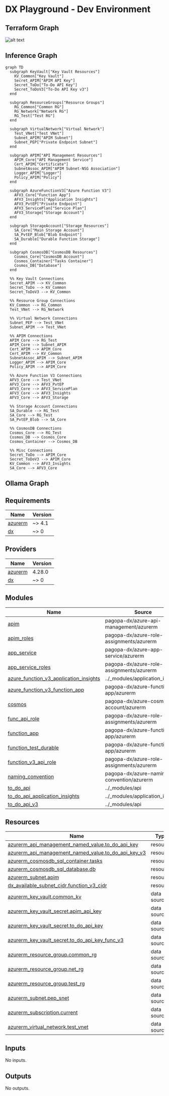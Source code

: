 # DX Playground - Dev Environment

## Terraform Graph

![alt text](./graph.png)

## Inference Graph

```mermaid
graph TD
  subgraph KeyVault["Key Vault Resources"]
    KV_Common["Key Vault"]
    Secret_APIM["APIM API Key"]
    Secret_ToDo["To-Do API Key"]
    Secret_ToDoV3["To-Do API Key v3"]
  end

  subgraph ResourceGroups["Resource Groups"]
    RG_Common["Common RG"]
    RG_Network["Network RG"]
    RG_Test["Test RG"]
  end

  subgraph VirtualNetwork["Virtual Network"]
    Test_VNet["Test VNet"]
    Subnet_APIM["APIM Subnet"]
    Subnet_PEP["Private Endpoint Subnet"]
  end

  subgraph APIM["API Management Resources"]
    APIM_Core["API Management Service"]
    Cert_APIM["Certificate"]
    SubnetAssoc_APIM["APIM Subnet-NSG Association"]
    Logger_APIM["Logger"]
    Policy_APIM["Policy"]
  end

  subgraph AzureFunctionV3["Azure Function V3"]
    AFV3_Core["Function App"]
    AFV3_Insights["Application Insights"]
    AFV3_PvtEP["Private Endpoint"]
    AFV3_ServicePlan["Service Plan"]
    AFV3_Storage["Storage Account"]
  end

  subgraph StorageAccount["Storage Resources"]
    SA_Core["Main Storage Account"]
    SA_PvtEP_Blob["Blob Endpoint"]
    SA_Durable["Durable Function Storage"]
  end

  subgraph CosmosDB["CosmosDB Resources"]
    Cosmos_Core["CosmosDB Account"]
    Cosmos_Container["Tasks Container"]
    Cosmos_DB["Database"]
  end
  
  %% Key Vault Connections
  Secret_APIM --> KV_Common
  Secret_ToDo --> KV_Common
  Secret_ToDoV3 --> KV_Common

  %% Resource Group Connections
  KV_Common --> RG_Common
  Test_VNet --> RG_Network

  %% Virtual Network Connections
  Subnet_PEP --> Test_VNet
  Subnet_APIM --> Test_VNet
  
  %% APIM Connections
  APIM_Core --> RG_Test
  APIM_Core --> Subnet_APIM
  Cert_APIM --> APIM_Core
  Cert_APIM --> KV_Common
  SubnetAssoc_APIM --> Subnet_APIM
  Logger_APIM --> APIM_Core
  Policy_APIM --> APIM_Core

  %% Azure Function V3 Connections
  AFV3_Core --> Test_VNet
  AFV3_Core --> AFV3_PvtEP
  AFV3_Core --> AFV3_ServicePlan
  AFV3_Core --> AFV3_Insights
  AFV3_Core --> AFV3_Storage

  %% Storage Account Connections
  SA_Durable --> RG_Test
  SA_Core --> RG_Test
  SA_PvtEP_Blob --> SA_Core

  %% CosmosDB Connections
  Cosmos_Core --> RG_Test
  Cosmos_DB --> Cosmos_Core
  Cosmos_Container --> Cosmos_DB
  
  %% Misc Connections
  Secret_ToDo --> APIM_Core
  Secret_ToDoV3 --> APIM_Core
  KV_Common --> AFV3_Insights
  SA_Core --> AFV3_Core
```

## Ollama Graph



<!-- BEGIN_TF_DOCS -->
## Requirements

| Name | Version |
|------|---------|
| <a name="requirement_azurerm"></a> [azurerm](#requirement\_azurerm) | ~> 4.1 |
| <a name="requirement_dx"></a> [dx](#requirement\_dx) | ~> 0 |

## Providers

| Name | Version |
|------|---------|
| <a name="provider_azurerm"></a> [azurerm](#provider\_azurerm) | 4.28.0 |
| <a name="provider_dx"></a> [dx](#provider\_dx) | ~> 0 |

## Modules

| Name | Source | Version |
|------|--------|---------|
| <a name="module_apim"></a> [apim](#module\_apim) | pagopa-dx/azure-api-management/azurerm | ~> 1 |
| <a name="module_apim_roles"></a> [apim\_roles](#module\_apim\_roles) | pagopa-dx/azure-role-assignments/azurerm | ~> 1 |
| <a name="module_app_service"></a> [app\_service](#module\_app\_service) | pagopa-dx/azure-app-service/azurerm | ~> 0 |
| <a name="module_app_service_roles"></a> [app\_service\_roles](#module\_app\_service\_roles) | pagopa-dx/azure-role-assignments/azurerm | ~> 1 |
| <a name="module_azure_function_v3_application_insights"></a> [azure\_function\_v3\_application\_insights](#module\_azure\_function\_v3\_application\_insights) | ../_modules/application_insights | n/a |
| <a name="module_azure_function_v3_function_app"></a> [azure\_function\_v3\_function\_app](#module\_azure\_function\_v3\_function\_app) | pagopa-dx/azure-function-app/azurerm | ~> 0 |
| <a name="module_cosmos"></a> [cosmos](#module\_cosmos) | pagopa-dx/azure-cosmos-account/azurerm | ~> 0 |
| <a name="module_func_api_role"></a> [func\_api\_role](#module\_func\_api\_role) | pagopa-dx/azure-role-assignments/azurerm | ~> 1 |
| <a name="module_function_app"></a> [function\_app](#module\_function\_app) | pagopa-dx/azure-function-app/azurerm | ~> 0 |
| <a name="module_function_test_durable"></a> [function\_test\_durable](#module\_function\_test\_durable) | pagopa-dx/azure-function-app/azurerm | ~> 0.2 |
| <a name="module_function_v3_api_role"></a> [function\_v3\_api\_role](#module\_function\_v3\_api\_role) | pagopa-dx/azure-role-assignments/azurerm | ~> 1 |
| <a name="module_naming_convention"></a> [naming\_convention](#module\_naming\_convention) | pagopa-dx/azure-naming-convention/azurerm | ~> 0.0 |
| <a name="module_to_do_api"></a> [to\_do\_api](#module\_to\_do\_api) | ../_modules/api | n/a |
| <a name="module_to_do_api_application_insights"></a> [to\_do\_api\_application\_insights](#module\_to\_do\_api\_application\_insights) | ../_modules/application_insights | n/a |
| <a name="module_to_do_api_v3"></a> [to\_do\_api\_v3](#module\_to\_do\_api\_v3) | ../_modules/api | n/a |

## Resources

| Name | Type |
|------|------|
| [azurerm_api_management_named_value.to_do_api_key](https://registry.terraform.io/providers/hashicorp/azurerm/latest/docs/resources/api_management_named_value) | resource |
| [azurerm_api_management_named_value.to_do_api_key_v3](https://registry.terraform.io/providers/hashicorp/azurerm/latest/docs/resources/api_management_named_value) | resource |
| [azurerm_cosmosdb_sql_container.tasks](https://registry.terraform.io/providers/hashicorp/azurerm/latest/docs/resources/cosmosdb_sql_container) | resource |
| [azurerm_cosmosdb_sql_database.db](https://registry.terraform.io/providers/hashicorp/azurerm/latest/docs/resources/cosmosdb_sql_database) | resource |
| [azurerm_subnet.apim](https://registry.terraform.io/providers/hashicorp/azurerm/latest/docs/resources/subnet) | resource |
| [dx_available_subnet_cidr.function_v3_cidr](https://registry.terraform.io/providers/pagopa-dx/azure/latest/docs/resources/available_subnet_cidr) | resource |
| [azurerm_key_vault.common_kv](https://registry.terraform.io/providers/hashicorp/azurerm/latest/docs/data-sources/key_vault) | data source |
| [azurerm_key_vault_secret.apim_api_key](https://registry.terraform.io/providers/hashicorp/azurerm/latest/docs/data-sources/key_vault_secret) | data source |
| [azurerm_key_vault_secret.to_do_api_key](https://registry.terraform.io/providers/hashicorp/azurerm/latest/docs/data-sources/key_vault_secret) | data source |
| [azurerm_key_vault_secret.to_do_api_key_func_v3](https://registry.terraform.io/providers/hashicorp/azurerm/latest/docs/data-sources/key_vault_secret) | data source |
| [azurerm_resource_group.common_rg](https://registry.terraform.io/providers/hashicorp/azurerm/latest/docs/data-sources/resource_group) | data source |
| [azurerm_resource_group.net_rg](https://registry.terraform.io/providers/hashicorp/azurerm/latest/docs/data-sources/resource_group) | data source |
| [azurerm_resource_group.test_rg](https://registry.terraform.io/providers/hashicorp/azurerm/latest/docs/data-sources/resource_group) | data source |
| [azurerm_subnet.pep_snet](https://registry.terraform.io/providers/hashicorp/azurerm/latest/docs/data-sources/subnet) | data source |
| [azurerm_subscription.current](https://registry.terraform.io/providers/hashicorp/azurerm/latest/docs/data-sources/subscription) | data source |
| [azurerm_virtual_network.test_vnet](https://registry.terraform.io/providers/hashicorp/azurerm/latest/docs/data-sources/virtual_network) | data source |

## Inputs

No inputs.

## Outputs

No outputs.
<!-- END_TF_DOCS -->
